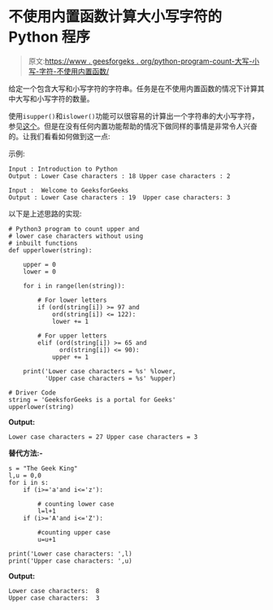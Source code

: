 # 不使用内置函数计算大小写字符的 Python 程序

> 原文:[https://www . geesforgeks . org/python-program-count-大写-小写-字符-不使用内置函数/](https://www.geeksforgeeks.org/python-program-count-upper-lower-case-characters-without-using-inbuilt-functions/)

给定一个包含大写和小写字符的字符串。任务是在不使用内置函数的情况下计算其中大写和小写字符的数量。

使用`isupper()`和`islower()`功能可以很容易的计算出一个字符串的大小写字符，参见[这个](https://www.geeksforgeeks.org/isupper-islower-lower-upper-python-applications/)。但是在没有任何内置功能帮助的情况下做同样的事情是非常令人兴奋的。让我们看看如何做到这一点:

示例:

```
Input : Introduction to Python
Output : Lower Case characters : 18 Upper case characters : 2

Input :  Welcome to GeeksforGeeks
Output : Lower Case characters : 19  Upper case characters: 3

```

以下是上述思路的实现:

```
# Python3 program to count upper and
# lower case characters without using
# inbuilt functions
def upperlower(string):

    upper = 0
    lower = 0

    for i in range(len(string)):

        # For lower letters
        if (ord(string[i]) >= 97 and
            ord(string[i]) <= 122):
            lower += 1

        # For upper letters
        elif (ord(string[i]) >= 65 and
              ord(string[i]) <= 90):
            upper += 1

    print('Lower case characters = %s' %lower,
          'Upper case characters = %s' %upper)

# Driver Code
string = 'GeeksforGeeks is a portal for Geeks'
upperlower(string)
```

**Output:**

```
Lower case characters = 27 Upper case characters = 3

```

**替代方法:-**

```
s = "The Geek King"
l,u = 0,0
for i in s:
    if (i>='a'and i<='z'):

        # counting lower case
        l=l+1                 
    if (i>='A'and i<='Z'):

        #counting upper case
        u=u+1   

print('Lower case characters: ',l)
print('Upper case characters: ',u)
```

**Output:**

```
Lower case characters:  8
Upper case characters:  3

```